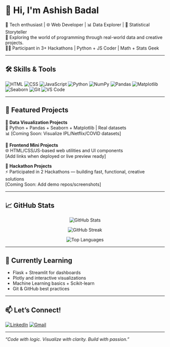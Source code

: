 # 👋 Hi, I'm Ashish Badal

🚀 Tech enthusiast | 🌐 Web Developer | 📊 Data Explorer | 🧮 Statistical Storyteller  
🎯 Exploring the world of programming through real-world data and creative projects.  
👨‍💻 Participant in 3+ Hackathons | Python + JS Coder | Math + Stats Geek  

---

## 🛠️ Skills & Tools

![HTML](https://img.shields.io/badge/-HTML5-E34F26?logo=html5&logoColor=white&style=flat)
![CSS](https://img.shields.io/badge/-CSS3-1572B6?logo=css3&logoColor=white&style=flat)
![JavaScript](https://img.shields.io/badge/-JavaScript-F7DF1E?logo=javascript&logoColor=black&style=flat)
![Python](https://img.shields.io/badge/-Python-3776AB?logo=python&logoColor=white&style=flat)
![NumPy](https://img.shields.io/badge/-NumPy-013243?logo=numpy&logoColor=white&style=flat)
![Pandas](https://img.shields.io/badge/-Pandas-150458?logo=pandas&logoColor=white&style=flat)
![Matplotlib](https://img.shields.io/badge/-Matplotlib-11557C?logo=python&logoColor=white&style=flat)
![Seaborn](https://img.shields.io/badge/-Seaborn-2C2D72?logo=python&logoColor=white&style=flat)
![Git](https://img.shields.io/badge/-Git-F05032?logo=git&logoColor=white&style=flat)
![VS Code](https://img.shields.io/badge/-VSCode-007ACC?logo=visualstudiocode&logoColor=white&style=flat)

---

## 📌 Featured Projects

🔹 **Data Visualization Projects**  
📁 Python + Pandas + Seaborn + Matplotlib | Real datasets  
📊 [Coming Soon: Visualize IPL/Netflix/COVID datasets]

🔹 **Frontend Mini Projects**  
🌐 HTML/CSS/JS-based web utilities and UI components  
[Add links when deployed or live preview ready]

🔹 **Hackathon Projects**  
⚡ Participated in 2 Hackathons — building fast, functional, creative solutions  
[Coming Soon: Add demo repos/screenshots]

---

## 📈 GitHub Stats

<p align="center">
  <img src="https://github-readme-stats.vercel.app/api?username=Ashishbadal-source&show_icons=true&theme=tokyonight" alt="GitHub Stats" />
</p>

<p align="center">
  <img src="https://streak-stats.demolab.com?user=Ashishbadal-source&theme=tokyonight&hide_border=true&border_radius=4.5" alt="GitHub Streak" />
</p>

<p align="center">
  <img src="https://github-readme-stats.vercel.app/api/top-langs/?username=Ashishbadal-source&layout=compact&theme=tokyonight" alt="Top Languages" />
</p>

---

## 🌱 Currently Learning

- Flask + Streamlit for dashboards  
- Plotly and interactive visualizations  
- Machine Learning basics + Scikit-learn  
- Git & GitHub best practices

---

## 📫 Let’s Connect!

[![LinkedIn](https://img.shields.io/badge/-LinkedIn-0077B5?logo=linkedin&logoColor=white&style=flat)](https://linkedin.com/) <!-- Add your real LinkedIn here -->
[![Gmail](https://img.shields.io/badge/-Gmail-D14836?logo=gmail&logoColor=white&style=flat)](mailto:youremail@gmail.com) <!-- Optional -->

---

*“Code with logic. Visualize with clarity. Build with passion.”*

